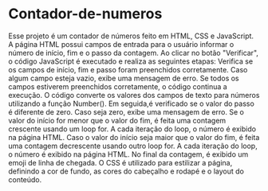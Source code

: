 # Contador-de-numeros

Esse projeto é um contador de números feito em HTML, CSS e JavaScript.
A página HTML possui campos de entrada para o usuário informar o número
de início, fim e o passo da contagem. Ao clicar no botão "Verificar", o
código JavaScript é executado e realiza as seguintes etapas: Verifica se
os campos de início, fim e passo foram preenchidos corretamente. Caso algum
campo esteja vazio, exibe uma mensagem de erro. Se todos os campos estiverem
preenchidos corretamente, o código continua a execução. O código converte os
valores dos campos de texto para números utilizando a função Number(). Em 
seguida,é verificado se o valor do passo é diferente de zero. Caso seja zero,
exibe uma mensagem de erro. Se o valor do início for menor que o valor do fim,
é feita uma contagem crescente usando um loop for. A cada iteração do loop, o
número é exibido na página HTML. Caso o valor do início seja maior que o valor
do fim, é feita uma contagem decrescente usando outro loop for. A cada iteração
do loop, o número é exibido na página HTML. No final da contagem, é exibido um 
emoji de linha de chegada. O CSS é utilizado para estilizar a página, definindo 
a cor de fundo, as cores do cabeçalho e rodapé e o layout do conteúdo.
